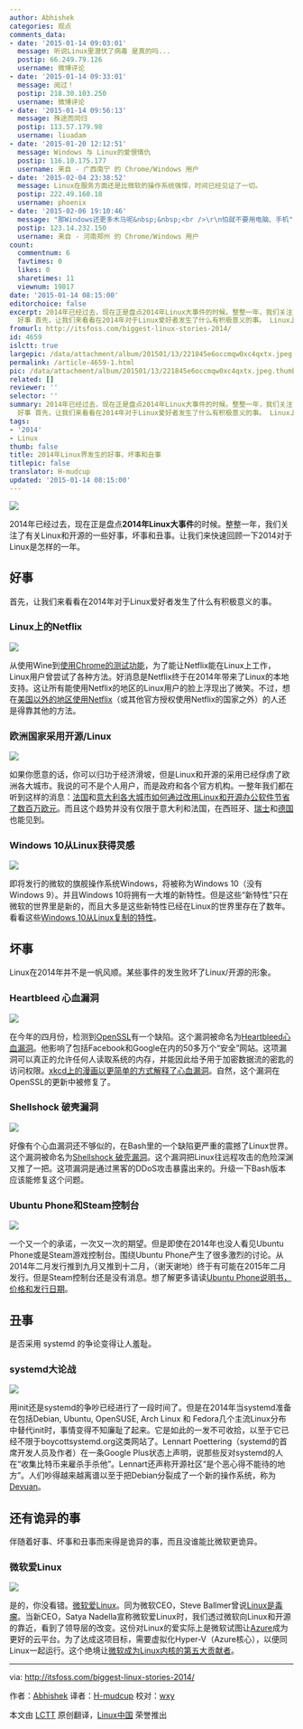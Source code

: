 ```yaml
---
author: Abhishek
categories: 观点
comments_data:
- date: '2015-01-14 09:03:01'
  message: 听说Linux里潜伏了病毒 是真的吗...
  postip: 66.249.79.126
  username: 微博评论
- date: '2015-01-14 09:33:01'
  message: 阅过！
  postip: 218.30.103.250
  username: 微博评论
- date: '2015-01-14 09:56:13'
  message: 殊途而同归
  postip: 113.57.179.98
  username: liuadam
- date: '2015-01-20 12:12:51'
  message: Windows 与 Linux的爱恨情仇
  postip: 116.10.175.177
  username: 来自 - 广西南宁 的 Chrome/Windows 用户
- date: '2015-02-04 23:38:52'
  message: Linux在服务方面还是比微软的操作系统强悍，时间已经见证了一切。
  postip: 222.49.160.18
  username: phoenix
- date: '2015-02-06 19:10:46'
  message: "那Windows还更多木马呢&nbsp;&nbsp;<br />\r\n怕就不要用电脑、手机"
  postip: 123.14.232.150
  username: 来自 - 河南郑州 的 Chrome/Windows 用户
count:
  commentnum: 6
  favtimes: 0
  likes: 0
  sharetimes: 11
  viewnum: 19817
date: '2015-01-14 08:15:00'
editorchoice: false
excerpt: 2014年已经过去，现在正是盘点2014年Linux大事件的时候。整整一年，我们关注了有关Linux和开源的一些好事，坏事和丑事。让我们来快速回顾一下2014对于Linux是怎样的一年。
  好事 首先，让我们来看看在2014年对于Linux爱好者发生了什么有积极意义的事。 Linux上的Netflix  从使用Wine到使用Chrome的测试功能，为了能让Netflix能在Linux上工作，Linux用户曾尝试了各种方法。好消息是Netflix终于在2014年带来了Linux的本地支持。这让所有能使用Netflix的地区的Linux用户的脸上浮现出了微笑。不过，想在美国以外的地区使用Netflix（或其他官方
fromurl: http://itsfoss.com/biggest-linux-stories-2014/
id: 4659
islctt: true
largepic: /data/attachment/album/201501/13/221845e6occmqw0xc4qxtx.jpeg
permalink: /article-4659-1.html
pic: /data/attachment/album/201501/13/221845e6occmqw0xc4qxtx.jpeg.thumb.jpg
related: []
reviewer: ''
selector: ''
summary: 2014年已经过去，现在正是盘点2014年Linux大事件的时候。整整一年，我们关注了有关Linux和开源的一些好事，坏事和丑事。让我们来快速回顾一下2014对于Linux是怎样的一年。
  好事 首先，让我们来看看在2014年对于Linux爱好者发生了什么有积极意义的事。 Linux上的Netflix  从使用Wine到使用Chrome的测试功能，为了能让Netflix能在Linux上工作，Linux用户曾尝试了各种方法。好消息是Netflix终于在2014年带来了Linux的本地支持。这让所有能使用Netflix的地区的Linux用户的脸上浮现出了微笑。不过，想在美国以外的地区使用Netflix（或其他官方
tags:
- '2014'
- Linux
thumb: false
title: 2014年Linux界发生的好事，坏事和丑事
titlepic: false
translator: H-mudcup
updated: '2015-01-14 08:15:00'
---
```


![](/data/attachment/album/201501/13/221845e6occmqw0xc4qxtx.jpeg)


2014年已经过去，现在正是盘点**2014年Linux大事件**的时候。整整一年，我们关注了有关Linux和开源的一些好事，坏事和丑事。让我们来快速回顾一下2014对于Linux是怎样的一年。


好事
--


首先，让我们来看看在2014年对于Linux爱好者发生了什么有积极意义的事。


### Linux上的Netflix


![](/data/attachment/album/201501/13/221846e1036q6ofkdf532c.jpg)


从使用Wine到[使用Chrome的测试功能](http://linux.cn/article-3024-1.html)，为了能让Netflix能在Linux上工作，Linux用户曾尝试了各种方法。好消息是Netflix终于在2014年带来了Linux的本地支持。这让所有能使用Netflix的地区的Linux用户的脸上浮现出了微笑。不过，想在[美国以外的地区使用Netflix](http://itsfoss.com/easiest-watch-netflix-hulu-usa/)（或其他官方授权使用Netflix的国家之外）的人还是得靠其他的方法。


### 欧洲国家采用开源/Linux


![](/data/attachment/album/201501/13/221848azr4irij9fe6jaie.jpg)


如果你愿意的话，你可以归功于经济滑坡，但是Linux和开源的采用已经俘虏了欧洲各大城市。我说的可不是个人用户，而是政府和各个官方机构。一整年我们都在听到这样的消息：[法国](http://linux.cn/article-3575-1.html)和[意大利各大城市如何通过改用Linux和开源办公软件节省了数百万欧元](http://linux.cn/article-3602-1.html)。而且这个趋势并没有仅限于意大利和法国，在西班牙、[瑞士](http://itsfoss.com/170-primary-public-schools-geneva-switch-ubuntu/)和[德国](http://itsfoss.com/german-town-gummersbach-completes-switch-open-source/)也能见到。


### Windows 10从Linux获得灵感


![](/data/attachment/album/201501/13/221849cirdsvqrs3uixa3s.jpg)


即将发行的微软的旗舰操作系统Windows，将被称为Windows 10（没有Windows 9）。并且Windows 10将拥有一大堆的新特性。但是这些“新特性”只在微软的世界里是新的，而且大多是这些新特性已经在Linux的世界里存在了数年。看看这些[Windows 10从Linux复制的特性](http://itsfoss.com/windows-10-inspired-linux/)。


坏事
--


Linux在2014年并不是一帆风顺。某些事件的发生败坏了Linux/开源的形象。


### Heartbleed 心血漏洞


![](/data/attachment/album/201501/13/221853hp899ppfzzbbbw0o.jpg)


在今年的四月份，检测到[OpenSSL](http://en.wikipedia.org/wiki/OpenSSL)有一个缺陷。这个漏洞被命名为[Heartbleed心血漏洞](http://heartbleed.com/)。他影响了包括Facebook和Google在内的50多万个“安全”网站。这项漏洞可以真正的允许任何人读取系统的内存，并能因此给予用于加密数据流的密匙的访问权限。[xkcd上的漫画以更简单的方式解释了心血漏洞](http://xkcd.com/1354/)。自然，这个漏洞在OpenSSL的更新中被修复了。


### Shellshock 破壳漏洞


![](/data/attachment/album/201501/13/221854tofbo3bblzk33oz4.jpeg)


好像有个心血漏洞还不够似的，在Bash里的一个缺陷更严重的震撼了Linux世界。这个漏洞被命名为[Shellshock 破壳漏洞](http://itsfoss.com/linux-shellshock-check-fix/)。这个漏洞把Linux往远程攻击的危险深渊又推了一把。这项漏洞是通过黑客的DDoS攻击暴露出来的。升级一下Bash版本应该能修复这个问题。


### Ubuntu Phone和Steam控制台


![](/data/attachment/album/201501/13/221857d8n63aa8fqnna8l5.png)


一个又一个的承诺，一次又一次的期望。但是即使在2014年也没人看见Ubuntu Phone或是Steam游戏控制台。围绕Ubuntu Phone产生了很多激烈的讨论。从2014年二月发行推到九月又推到十二月，（谢天谢地）终于有可能在2015年二月发行。但是Steam控制台还是没有消息。想了解更多请读[Ubuntu Phone说明书，价格和发行日期](http://itsfoss.com/ubuntu-phone-specification-release-date-pricing/)。


丑事
--


是否采用 systemd 的争论变得让人羞耻。


### systemd大论战


![](/data/attachment/album/201501/13/221859qdad5x546j62caxm.jpg)


用init还是systemd的争吵已经进行了一段时间了。但是在2014年当systemd准备在包括Debian, Ubuntu, OpenSUSE, Arch Linux 和 Fedora几个主流Linux分布中替代init时，事情变得不知廉耻了起来。它是如此的一发不可收拾，以至于它已经不限于boycottsystemd.org这类网站了。Lennart Poettering（systemd的首席开发人员及作者）在一条Google Plus状态上声明，说那些反对systemd的人在“收集比特币来雇杀手杀他”。Lennart还声称开源社区“是个恶心得不能待的地方”。人们吵得越来越离谱以至于把Debian分裂成了一个新的操作系统，称为[Devuan](http://linux.cn/article-4512-1.html)。


还有诡异的事
------


伴随着好事、坏事和丑事而来得是诡异的事，而且没谁能比微软更诡异。


### 微软爱Linux


![](/data/attachment/album/201501/13/221900jjt6nw6wtt56t7a1.png)


是的，你没看错。[微软爱Linux](http://linux.cn/article-4056-1.html)。同为微软CEO，Steve Ballmer曾说[Linux是毒瘤](http://www.theregister.co.uk/2001/06/02/ballmer_linux_is_a_cancer/)。当新CEO，Satya Nadella宣称微软爱Linux时，我们透过微软向Linux和开源的靠近，看到了领导层的改变。这份对Linux的爱实际上是微软试图让[Azure](http://azure.microsoft.com/en-us/)成为更好的云平台。为了达成这项目标，需要虚拟化Hyper-V（Azure核心），以便同Linux一起运行。这个绝境让[微软成为Linux内核的第五大贡献者](http://www.zdnet.com/article/top-five-linux-contributor-microsoft/)。




---


via: <http://itsfoss.com/biggest-linux-stories-2014/>


作者：[Abhishek](http://itsfoss.com/author/Abhishek/) 译者：[H-mudcup](https://github.com/H-mudcup) 校对：[wxy](https://github.com/wxy)


本文由 [LCTT](https://github.com/LCTT/TranslateProject) 原创翻译，[Linux中国](http://linux.cn/) 荣誉推出
